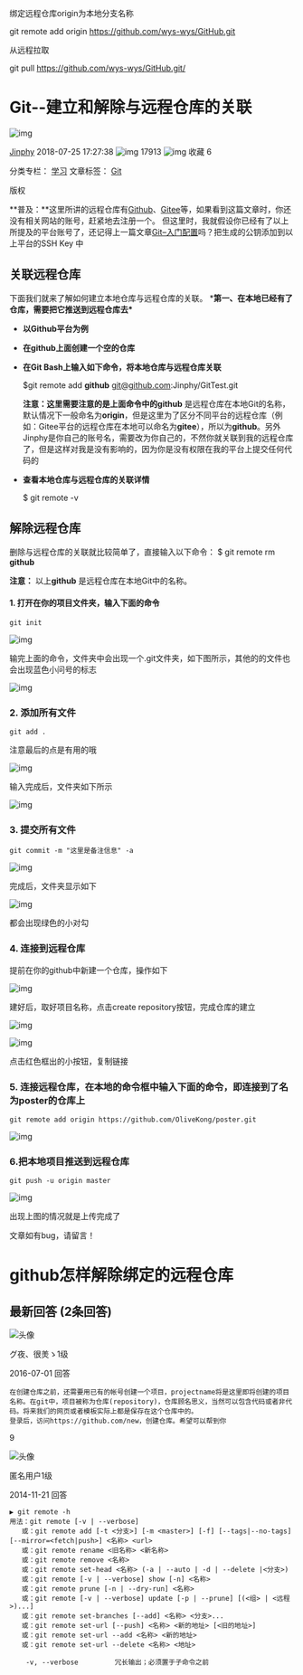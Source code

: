绑定远程仓库origin为本地分支名称

 git remote add origin https://github.com/wys-wys/GitHub.git

从远程拉取

git pull https://github.com/wys-wys/GitHub.git/

# Git--建立和解除与远程仓库的关联

![img](https://csdnimg.cn/release/blogv2/dist/pc/img/original.png)

[Jinphy](https://blog.csdn.net/Jinphy) 2018-07-25 17:27:38 ![img](https://csdnimg.cn/release/blogv2/dist/pc/img/articleReadEyes.png) 17913 ![img](https://csdnimg.cn/release/blogv2/dist/pc/img/tobarCollect.png) 收藏 6

分类专栏： [学习](https://blog.csdn.net/jinphy/category_7835292.html) 文章标签： [Git](https://www.csdn.net/tags/MtzaYgwsMzEzMy1ibG9n.html)

版权

**普及：**这里所讲的远程仓库有[Github](http://github.com/)、[Gitee](http://gitee.com/)等，如果看到这篇文章时，你还没有相关网站的账号，赶紧地去注册一个。
但这里时，我就假设你已经有了以上所提及的平台账号了，还记得上一篇文章[Git–入门配置](https://blog.csdn.net/jinphy/article/details/81203891)吗？把生成的公钥添加到以上平台的SSH Key 中

## 关联远程仓库

下面我们就来了解如何建立本地仓库与远程仓库的关联。
***第一、在本地已经有了仓库，需要把它推送到远程仓库去\***

- **以Github平台为例**

- **在github上面创建一个空的仓库**

- **在Git Bash上输入如下命令，将本地仓库与远程仓库关联**

  $git remote add **github** git@github.com:Jinphy/GitTest.git

  **注意：**这里需要注意的是上面命令中的**github** 是远程仓库在本地Git的名称，默认情况下一般命名为**origin**，但是这里为了区分不同平台的远程仓库（例如：Gitee平台的远程仓库在本地可以命名为**gitee**），所以为**github**。另外Jinphy是你自己的账号名，需要改为你自己的，不然你就关联到我的远程仓库了，但是这样对我是没有影响的，因为你是没有权限在我的平台上提交任何代码的

- **查看本地仓库与远程仓库的关联详情**

  $ git remote -v

## 解除远程仓库

删除与远程仓库的关联就比较简单了，直接输入以下命令：
$ git remote rm **github**

**注意：** 以上**github** 是远程仓库在本地Git中的名称。

#### 1. 打开在你的项目文件夹，输入下面的命令

```
git init
```

![img](https://images2015.cnblogs.com/blog/643024/201611/643024-20161117105613529-1331892400.png)

 输完上面的命令，文件夹中会出现一个.git文件夹，如下图所示，其他的的文件也会出现蓝色小问号的标志

 ![img](https://images2015.cnblogs.com/blog/643024/201610/643024-20161020175232498-1872971817.png)

###  2. 添加所有文件

```
git add .
```

注意最后的点是有用的哦

![img](https://images2015.cnblogs.com/blog/643024/201611/643024-20161117105642248-437211863.png)

 输入完成后，文件夹如下所示

![img](https://images2015.cnblogs.com/blog/643024/201610/643024-20161020175721045-34264600.png)

###  3. 提交所有文件

```
git commit -m "这里是备注信息" -a
```

![img](https://images2015.cnblogs.com/blog/643024/201611/643024-20161117105723982-456456864.png)

 完成后，文件夹显示如下

![img](https://images2015.cnblogs.com/blog/643024/201610/643024-20161020180119123-417194644.png)

都会出现绿色的小对勾

###  4. 连接到远程仓库

提前在你的github中新建一个仓库，操作如下

![img](https://images2015.cnblogs.com/blog/643024/201610/643024-20161020180953357-871156867.png)

建好后，取好项目名称，点击create repository按钮，完成仓库的建立

![img](https://images2015.cnblogs.com/blog/643024/201610/643024-20161020180830388-1568291414.png)

![img](https://images2015.cnblogs.com/blog/643024/201610/643024-20161026120125703-263387261.png)

点击红色框出的小按钮，复制链接 

### 5. 连接远程仓库，在本地的命令框中输入下面的命令，即连接到了名为poster的仓库上

```
git remote add origin https://github.com/OliveKong/poster.git 
```

 ![img](https://images2015.cnblogs.com/blog/643024/201611/643024-20161117105800279-1083550297.png)

 

### 6.把本地项目推送到远程仓库

```
git push -u origin master 
```

![img](https://images2015.cnblogs.com/blog/643024/201611/643024-20161117105822107-1011418356.png)

 

 

出现上图的情况就是上传完成了

文章如有bug，请留言！

# github怎样解除绑定的远程仓库



## 最新回答 (2条回答)

![头像](https://cache.soso.com/qlogo/g?b=qq&k=1pDbRicuYxdfgoPNKsUeljw&s=100&t=288)

グ夜、很羙ゝ1级

2016-07-01 回答

```
在创建仓库之前，还需要用已有的帐号创建一个项目，projectname将是这里即将创建的项目名称。在git中，项目被称为仓库(repository)，仓库顾名思义，当然可以包含代码或者非代码。将来我们的网页或者模板实际上都是保存在这个仓库中的。
登录后，访问https://github.com/new，创建仓库。希望可以帮到你
```

9

![头像](https://hhy.sogoucdn.com/deploy/ued/question-njk/pc/dist/img/default-thumb/default-thumb7_d1a7915.png)

匿名用户1级

2014-11-21 回答

```
▶ git remote -h
用法：git remote [-v | --verbose]
   或：git remote add [-t <分支>] [-m <master>] [-f] [--tags|--no-tags] [--mirror=<fetch|push>] <名称> <url>
   或：git remote rename <旧名称> <新名称>
   或：git remote remove <名称>
   或：git remote set-head <名称> (-a | --auto | -d | --delete |<分支>)
   或：git remote [-v | --verbose] show [-n] <名称>
   或：git remote prune [-n | --dry-run] <名称>
   或：git remote [-v | --verbose] update [-p | --prune] [(<组> | <远程>)...]
   或：git remote set-branches [--add] <名称> <分支>...
   或：git remote set-url [--push] <名称> <新的地址> [<旧的地址>]
   或：git remote set-url --add <名称> <新的地址>
   或：git remote set-url --delete <名称> <地址>

    -v, --verbose         冗长输出；必须置于子命令之前
```